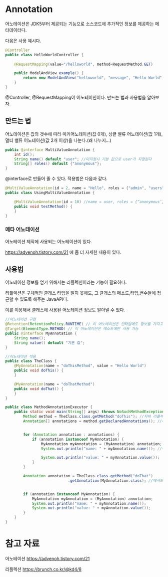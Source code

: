 # Annotation
어노테이션은 JDK5부터 제공되는 기능으로 소스코드에 추가적인 정보를 제공하는 메타데이터다.

다음은 사용 예시다.
```java
@Controller
public class HelloWorldController {
    
    @RequestMapping(value="/helloworld", method=RequestMethod.GET)

    public ModelAndView example() {
        return new ModelAndView("helloworld", "message", "Hello World");
    }
}
```

@Controller, @RequestMapping이 어노테이션이다. 만드는 법과 사용법을 알아보자.

## 만드는 법
어노테이션은 값의 갯수에 따라 마커어노테이션(값 0개), 싱글 밸류 어노테이션(값 1개), 멀티 밸류 어노테이션(값 2개 이상)을 나눈다.(왜 나누지...)

```java
public @interface MultiValueAnnotation {
    int id();
    String name() default "user"; //미지정시 기본 값으로 user가 지정된다
    String[] roles() default {"anonymous"};
}
```

@interface로 만들어 줄 수 있다. 적용법은 다음과 같다.

```java
@MultiValueAnnotation(id = 2, name = "Hello", roles = {"admin", "users"})
public class UsingMultiValueAnnotation {

    @MultiValueAnnotation(id = 10) //name = user, roles = {“anonymous’}로 지정된다
    public void testMethod() {
    }
}
```
### 메타 어노테이션
어노테이션 제작에 사용되는 어노테이션이 있다.

https://advenoh.tistory.com/21 에 좀 더 자세한 내용이 있다.

## 사용법
어노테이션 정보를 얻기 위해서는 리플렉션이라는 기능이 필요하다.

리플렉션은 구체적인 클래스 타입을 알지 못해도, 그 클래스의 메소드,타입,변수들에 접근할 수 있도록 해주는 JavaAPI다.

이를 이용해서 클래스에 사용된 어노테이션 정보도 알아낼 수 있다.
```java
//어노테이션 구현
@Retention(RetentionPolicy.RUNTIME) // 이 어노테이션은 런타임에도 정보를 가지고 있음
@Target(ElementType.METHOD) // 이 어노테이션은 메소드에만 사용 가능
public @interface MyAnnotation {
    String name();
    String value() default "기본 값";
}

//어노테이션 적용
public class TheClass {
    @MyAnnotation(name = "doThisMethod", value = "Hello World")
    public void doThis() {
    }

    @MyAnnotation(name = "doThatMethod")
    public void doThat() {
    }
}

public class MethodAnnotationExecutor {
    public static void main(String[] args) throws NoSuchMethodException {
        Method method = TheClass.class.getMethod("doThis"); //자바 리플렉션 getMethod로 메서드 doThis를 얻어온다
        Annotation[] annotations = method.getDeclaredAnnotations(); //메서드에 선언된 어노테이션 객체를 얻어온다


        for (Annotation annotation : annotations) {
            if (annotation instanceof MyAnnotation) {
                MyAnnotation myAnnotation = (MyAnnotation) annotation;
                System.out.println("name: " + myAnnotation.name()); //어노테이션에 지정한 값을 프린트한다

                System.out.println("value: " + myAnnotation.value());
            }
        }

        Annotation annotation = TheClass.class.getMethod("doThat") 
                            .getAnnotation(MyAnnotation.class); //메서드 doThat에 선언된 MyAnnotation의 어노테이션 객체를 얻어온다


        if (annotation instanceof MyAnnotation) {
            MyAnnotation myAnnotation = (MyAnnotation) annotation;
            System.out.println("name: " + myAnnotation.name());
            System.out.println("value: " + myAnnotation.value());
        }
    }
}
```

# 참고 자료
어노테이션
https://advenoh.tistory.com/21

리플렉션
https://brunch.co.kr/@kd4/8
